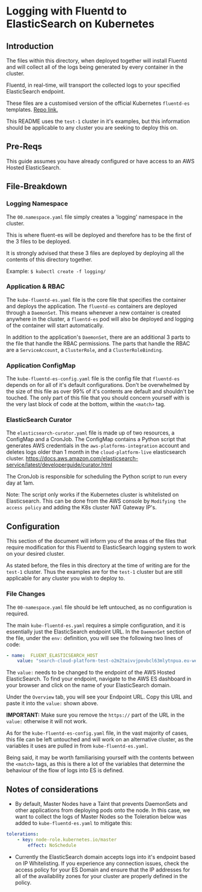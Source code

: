 # Logging with Fluentd to ElasticSearch on Kubernetes 

## Introduction
The files within this directory, when deployed together will install Fluentd and will collect all of the logs being generated by every container in the cluster.

Fluentd, in real-time, will transport the collected logs to your specified ElasticSearch endpoint.

These files are a customised version of the official Kubernetes `fluentd-es` templates. [Repo link.](https://github.com/kubernetes/kubernetes/tree/master/cluster/addons/fluentd-elasticsearch)

This README uses the `test-1` cluster in it's examples, but this information should be applicable to any cluster you are seeking to deploy this on.

## Pre-Reqs
This guide assumes you have already configured or have access to an AWS Hosted ElasticSearch.

## File-Breakdown

### Logging Namespace

The `00.namespace.yaml` file simply creates a 'logging' namespace in the cluster. 

This is where fluent-es will be deployed and therefore has to be the first of the 3 files to be deployed.

It is strongly advised that these 3 files are deployed by deploying all the contents of this directory together. 

Example: `$ kubectl create -f logging/`

### Application & RBAC

The `kube-fluentd-es.yaml` file is the core file that specifies the container and deploys the application. The `fluentd-es` containers are deployed through a `DaemonSet`. This means whenever a new container is created anywhere in the cluster, a `fluentd-es` pod will also be deployed and logging of the container will start automatically. 

In addition to the application's `DaemonSet`, there are an additional 3 parts to the file that handle the RBAC permissions. The parts that handle the RBAC are a `ServiceAccount`, a `ClusterRole`, and a `ClusterRoleBinding`. 

### Application ConfigMap

The `kube-fluentd-es-config.yaml` file is the config file that `fluentd-es` depends on for all of it's default configurations. Don't be overwhelmed by the size of this file as over 99% of it's contents are default and shouldn't be touched. The only part of this file that you should concern yourself with is the very last block of code at the bottom, within the `<match>` tag.

### ElasticSearch Curator

The `elasticsearch-curator.yaml` file is made up of two resources, a ConfigMap and a CronJob. The ConfigMap contains a Python script that generates AWS credentials in the `aws-platforms-integration` account and deletes logs older than 1 month in the `cloud-platform-live` elasticsearch cluster. 
https://docs.aws.amazon.com/elasticsearch-service/latest/developerguide/curator.html

The CronJob is responsible for scheduling the Python script to run every day at 1am. 

Note: The script only works if the Kubernetes cluster is whitelisted on Elasticsearch. This can be done from the AWS console by `Modifying the access policy` and adding the K8s cluster NAT Gateway IP's.

## Configuration 

This section of the document will inform you of the areas of the files that require modification for this Fluentd to ElasticSearch logging system to work on your desired cluster. 

As stated before, the files in this directory at the time of writing are for the `test-1` cluster. Thus the examples are for the `test-1` cluster but are still applicable for any cluster you wish to deploy to.

### File Changes

The `00-namespace.yaml` file should be left untouched, as no configuration is required. 

The main `kube-fluentd-es.yaml` requires a simple configuration, and it is essentially just the ElasticSearch endpoint URL.
In the `DaemonSet` section of the file, under the `env:` definition, you will see the following two lines of code:
```yaml
- name:  FLUENT_ELASTICSEARCH_HOST
    value: "search-cloud-platform-test-o2m2taivvjpovbcl63mlytnpua.eu-west-1.es.amazonaws.com"
```
The `value:` needs to be changed to the endpoint of the AWS Hosted ElasticSearch. To find your endpoint, navigate to the AWS ES dashboard in your browser and click on the name of your ElasticSearch domain.

Under the `Overview` tab, you will see your Endpoint URL. Copy this URL and paste it into the `value:` shown above. 

**IMPORTANT:** Make sure you remove the `https://` part of the URL in the `value:` otherwise it will not work.

As for the `kube-fluentd-es-config.yaml` file, in the vast majority of cases, this file can be left untouched and will work on an alternative cluster, as the variables it uses are pulled in from `kube-fluentd-es.yaml`. 

Being said, it may be worth familiarising yourself with the contents between the `<match>` tags, as this is there a lot of the variables that determine the behaviour of the flow of logs into ES is defined.

## Notes of considerations

* By default, Master Nodes have a Taint that prevents DaemonSets and other applications from deploying pods onto the node. In this case, we want to collect the logs of Master Nodes so the Toleration below was added to `kube-fluentd-es.yaml` to mitigate this:
```yaml
tolerations:
    - key: node-role.kubernetes.io/master
        effect: NoSchedule
```

* Currently the ElasticSearch domain accepts logs into it's endpoint based on IP Whitelisting. If you experience any connection issues, check the access policy for your ES Domain and ensure that the IP addresses for all of the availability zones for your cluster are properly defined in the policy.